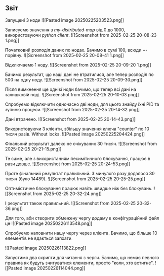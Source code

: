 ## Звіт

Запущені 3 ноди
![[Pasted image 20250225203523.png]]


Записуємо значення в  *my-distributed-map* від 0 до 1000, використовуючи *python client*.
![[Screenshot from 2025-02-25 20-08-23 1.png]]


Початковий розподіл даних по нодах. Бачимо в сумі 100, всюди +- порівну.
![[Screenshot from 2025-02-25 20-08-41 1.png]]


Відключаємо 1 ноду.
![[Screenshot from 2025-02-25 20-09-20 1.png]]

Бачимо результат, що наші дані не втратилися, але тепер розподіл по 500 на одну ноду.
![[Screenshot from 2025-02-25 20-09-30.png]]

Після вимкнення ще однієї ноди бачимо, що тепер всі дані на залишковій ноді.
![[Screenshot from 2025-02-25 20-10-03.png]]

Спробуємо відключити одночасно дві ноди, для цього знайду їхні PID та зупиню процеси.
![[Screenshot from 2025-02-25 20-14-32.png]]

Дані втрачено.
![[Screenshot from 2025-02-25 20-14-43.png]]


Використовуючи 3 клієнти, збільшу значення ключа "counter" по 10 тисяч разів. Without locks.
![[Pasted image 20250225204424.png]]

Фінальний результат далеко не очікуваних 30 тисяч.
![[Screenshot from 2025-02-25 20-21-15.png]]


Те саме, але з використанням песимітичного блокування, працює в рази довше.
![[Screenshot from 2025-02-25 20-24-53.png]]

Проте фінальний результат правильний. З минулого разу додалося 30 тисяч (було 14489).
![[Screenshot from 2025-02-25 20-25-25.png]]

Оптимістичне блокування працює навіть швидше ніж без блокувань.
![[Screenshot from 2025-02-25 20-32-24.png]]

І результат також правильний.
![[Screenshot from 2025-02-25 20-32-36.png]]

Для того, аби створити обмежену чергу додаму в конфігураційний файл це
![[Pasted image 20250226113548.png]]

Спробуємо наповнити нашу чергу через клієнта. Бачимо, що більше 10 елементів не вдається запхати.

![[Pasted image 20250226113822.png]]


Запустимо два скрипти для читання з черги. Бачимо, що немає певного правила як будуть зчитуватися елементи, просто "коли, хто встигне".
![[Pasted image 20250226114044.png]]

